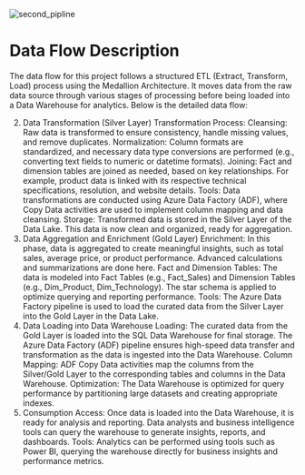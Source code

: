 ![second_pipline](https://github.com/user-attachments/assets/e1df2cb0-aa09-4229-ae45-7d4b9a36685d)


# Data Flow Description
The data flow for this project follows a structured ETL (Extract, Transform, Load) process using the Medallion Architecture. It moves data from the raw data source through various stages of processing before being loaded into a Data Warehouse for analytics. Below is the detailed data flow:


2. Data Transformation (Silver Layer)
Transformation Process:
Cleansing: Raw data is transformed to ensure consistency, handle missing values, and remove duplicates.
Normalization: Column formats are standardized, and necessary data type conversions are performed (e.g., converting text fields to numeric or datetime formats).
Joining: Fact and dimension tables are joined as needed, based on key relationships. For example, product data is linked with its respective technical specifications, resolution, and website details.
Tools: Data transformations are conducted using Azure Data Factory (ADF), where Copy Data activities are used to implement column mapping and data cleansing.
Storage: Transformed data is stored in the Silver Layer of the Data Lake. This data is now clean and organized, ready for aggregation.
3. Data Aggregation and Enrichment (Gold Layer)
Enrichment: In this phase, data is aggregated to create meaningful insights, such as total sales, average price, or product performance. Advanced calculations and summarizations are done here.
Fact and Dimension Tables: The data is modeled into Fact Tables (e.g., Fact_Sales) and Dimension Tables (e.g., Dim_Product, Dim_Technology). The star schema is applied to optimize querying and reporting performance.
Tools: The Azure Data Factory pipeline is used to load the curated data from the Silver Layer into the Gold Layer in the Data Lake.
4. Data Loading into Data Warehouse
Loading: The curated data from the Gold Layer is loaded into the SQL Data Warehouse for final storage. The Azure Data Factory (ADF) pipeline ensures high-speed data transfer and transformation as the data is ingested into the Data Warehouse.
Column Mapping: ADF Copy Data activities map the columns from the Silver/Gold Layer to the corresponding tables and columns in the Data Warehouse.
Optimization: The Data Warehouse is optimized for query performance by partitioning large datasets and creating appropriate indexes.
5. Consumption
Access: Once data is loaded into the Data Warehouse, it is ready for analysis and reporting. Data analysts and business intelligence tools can query the warehouse to generate insights, reports, and dashboards.
Tools: Analytics can be performed using tools such as Power BI, querying the warehouse directly for business insights and performance metrics.

